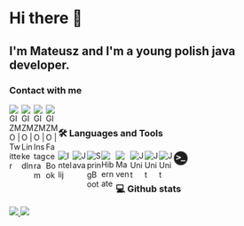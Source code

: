 # Hi there 👋

## I'm Mateusz and I'm a young polish java developer.

### Contact with me

[<img align="left" alt="GIZMO | Twitter" width="22px" src="https://cdn.jsdelivr.net/npm/simple-icons@v3/icons/twitter.svg" />][twitter]
[<img align="left" alt="GIZMO | LinkedIn" width="22px" src="https://cdn.jsdelivr.net/npm/simple-icons@v3/icons/linkedin.svg" />][linkedin]
[<img align="left" alt="GIZMO | Instagram" width="22px" src="https://cdn.jsdelivr.net/npm/simple-icons@v3/icons/instagram.svg" />][instagram]
[<img align="left" alt="GIZMO | FaceBook" width="22px" src="https://cdn.jsdelivr.net/npm/simple-icons@v3/icons/facebook.svg" />][facebook]
<br />

### 🛠️ Languages and Tools

[<img align="left" alt="Intellij" width="26px" src="https://upload.wikimedia.org/wikipedia/commons/thumb/9/9c/IntelliJ_IDEA_Icon.svg/1200px-IntelliJ_IDEA_Icon.svg.png" />](https://www.jetbrains.com/idea/)
[<img align="left" alt="Java" width="26px" src="https://upload.wikimedia.org/wikipedia/en/thumb/3/30/Java_programming_language_logo.svg/182px-Java_programming_language_logo.svg.png" />](https://www.java.com/pl/)
[<img align="left" alt="SpringBoot" width="26px" src="https://external-preview.redd.it/euCwM2qWAxCAHDHQLm0qBKB1ZTmKXcWZd4IIV-5BA74.jpg?auto=webp&s=8109bafd53dfef05f361a69123b4ea6ac96016c8" />](https://start.spring.io)
[<img align="left" alt="Hibernate" width="26px" src="https://fs.siteor.com/javatech/files/layout/assan/vavatech/img/content/hibernate_bez_tla.png?1614088813" />](https://hibernate.org)
[<img align="left" alt="Maven" width="26px" src="https://cdn.icon-icons.com/icons2/2107/PNG/512/file_type_maven_icon_130397.png" />](https://maven.apache.org)
[<img align="left" alt="JUnit" width="26px" src="https://assets.website-files.com/5f10ed4c0ebf7221fb5661a5/5f23a7a9b70a249eed481481_Junit.png" />](https://junit.org/junit5/)
[<img align="left" alt="JUnit" width="26px" src="https://image.pngaaa.com/551/4725551-middle.png" />](https://www.git-scm.com)
[<img align="left" alt="JUnit" width="26px" src="https://play-lh.googleusercontent.com/PCpXdqvUWfCW1mXhH1Y_98yBpgsWxuTSTofy3NGMo9yBTATDyzVkqU580bfSln50bFU" />](https://github.com)
[<img align="left" alt="Terminal" width="26px" src="https://raw.githubusercontent.com/github/explore/80688e429a7d4ef2fca1e82350fe8e3517d3494d/topics/terminal/terminal.png" />](https://docs.microsoft.com/en-us/windows/terminal/)
<br />
<br />

### 💻 Github stats
<a href="https://github.com/GlZM0">
  <img height="180em" src="https://github-readme-stats.vercel.app/api?username=glzm0&show_icons=true&theme=dracula&include_all_commits=true&count_private=true"/>
  <img height="180em" src="https://github-readme-stats.vercel.app/api/top-langs/?username=glzm0&layout=compact&langs_count=7&theme=dracula"/>

[twitter]: https://twitter.com/gizmus3
[instagram]: https://www.instagram.com/mefju_ejcz/
[linkedin]: https://www.linkedin.com/in/mateusz-hajduczek-50394a212/
[facebook]: https://www.facebook.com/mateusz.hajduczek.948
